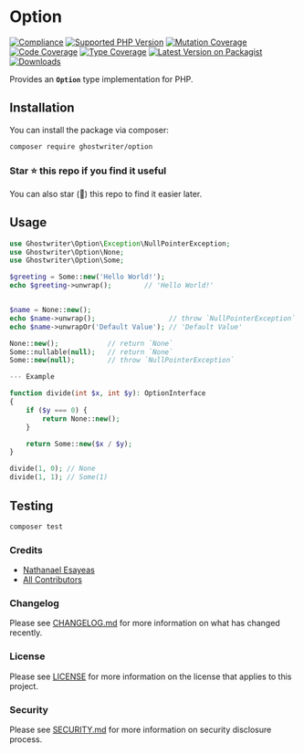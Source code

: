 # Option

[![Compliance](https://github.com/ghostwriter/option/actions/workflows/automation.yml/badge.svg)](https://github.com/ghostwriter/option/actions/workflows/automation.yml)
[![Supported PHP Version](https://badgen.net/packagist/php/ghostwriter/option?color=8892bf&cache=600&)](https://www.php.net/supported-versions)
[![Mutation Coverage](https://img.shields.io/endpoint?style=flat&url=https%3A%2F%2Fbadge-api.stryker-mutator.io%2Fgithub.com%2Fghostwriter%2Foption%2Fmain)](https://dashboard.stryker-mutator.io/reports/github.com/ghostwriter/option/main)
[![Code Coverage](https://codecov.io/gh/ghostwriter/option/branch/main/graph/badge.svg)](https://codecov.io/gh/ghostwriter/option)
[![Type Coverage](https://shepherd.dev/github/ghostwriter/option/coverage.svg)](https://shepherd.dev/github/ghostwriter/option)
[![Latest Version on Packagist](https://badgen.net/packagist/v/ghostwriter/option?cache=600)](https://packagist.org/packages/ghostwriter/option)
[![Downloads](https://badgen.net/packagist/dt/ghostwriter/option?cache=600&color=blue)](https://packagist.org/packages/ghostwriter/option)

Provides an **`Option`** type implementation for PHP.

## Installation

You can install the package via composer:

``` bash
composer require ghostwriter/option
```

### Star ⭐️ this repo if you find it useful

You can also star (🌟) this repo to find it easier later.

## Usage

```php
use Ghostwriter\Option\Exception\NullPointerException;
use Ghostwriter\Option\None;
use Ghostwriter\Option\Some;

$greeting = Some::new('Hello World!');
echo $greeting->unwrap();        // 'Hello World!'


$name = None::new();
echo $name->unwrap();                  // throw `NullPointerException`
echo $name->unwrapOr('Default Value'); // 'Default Value'

None::new();            // return `None`
Some::nullable(null);   // return `None`
Some::new(null);        // throw `NullPointerException`

--- Example

function divide(int $x, int $y): OptionInterface
{
    if ($y === 0) {
        return None::new();
    }

    return Some::new($x / $y);
}

divide(1, 0); // None
divide(1, 1); // Some(1)
```

## Testing

``` bash
composer test
```

### Credits

- [Nathanael Esayeas](https://github.com/ghostwriter)
- [All Contributors](https://github.com/ghostwriter/option/contributors)

### Changelog

Please see [CHANGELOG.md](./CHANGELOG.md) for more information on what has changed recently.

### License

Please see [LICENSE](./LICENSE) for more information on the license that applies to this project.

### Security

Please see [SECURITY.md](./SECURITY.md) for more information on security disclosure process.
